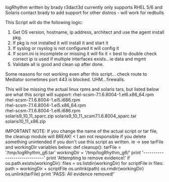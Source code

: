  logRhythm
 written by brady r3dact3d
 currently only supports RHEL 5/6 and Solaris
 contact brady to add support for other distros - will work for redbulls

 This Script will do the following logic:
 1. Get OS version, hostname, ip address, architect and use the agent
       install pkg.
 2. If pkg is not installed it will install it and start it
 3. If syslog or rsyslog is not configured it will config it
 4. If scsm.ini is incomplete or missing it will fix it < best to double check
       correct ip is used if multiple interfaces exists...ie data and mgmt
 5. Validate all is good and clean up after done.

 Some reasons for not working even after this script... check route to Mediator
       sometimes port 443 is blocked. UHM...firewalls.

This will be missing the actual linux rpms and solaris tars, but listed below are what this script will support:              rhel-scsm-7.1.6.8004-1.el6.x86_64.rpm
rhel-scsm-7.1.6.8004-1.el5.i686.rpm    
rhel-scsm-7.1.6.8004-1.el5.x86_64.rpm  
rhel-scsm-7.1.6.8004-1.el6.i686.rpm    
solaris9_10_11_sparc.zip
solaris9_10_11_scsm7.1.6.8004_sparc.tar
solaris10_11_x86.zip

IMPORTANT NOTE:
If you change the name of the actual script or tar file, the cleanup module will BREAK!  < I am not responsible if you delete something unintended if you don't use this script as written.
ie ->  see tarFile and workingDir variables below:
def cleanup():
    tarFile = '/tmp/logRhythm_g6.tar'
    workingDir = '/tmp/logRhythm_g6/'
    print '-----------------------------'
    print 'Attempting to remove evidence!'
    if os.path.exists(workingDir):
        files = os.listdir(workingDir)
        for scriptFile in files:
            path = workingDir + scriptFile
            os.unlink(path)
        os.rmdir(workingDir)
        os.unlink(tarFile)
        print 'PASS: All evidence removed!'
